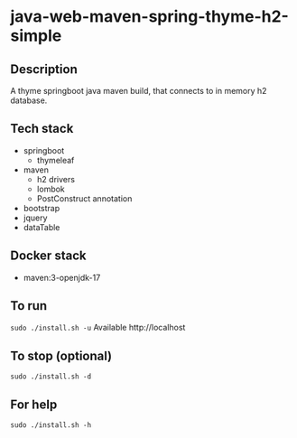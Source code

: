 # java-web-maven-spring-thyme-h2-simple

## Description
A thyme springboot java maven build,
that connects to in memory h2 database.

## Tech stack
- springboot
  - thymeleaf
- maven
  - h2 drivers
  - lombok
  - PostConstruct annotation
- bootstrap
- jquery
- dataTable

## Docker stack
- maven:3-openjdk-17

## To run
`sudo ./install.sh -u`
Available http://localhost

## To stop (optional)
`sudo ./install.sh -d`

## For help
`sudo ./install.sh -h`
